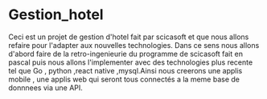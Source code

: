 # Gestion_hotel
Ceci est un projet de gestion d'hotel fait par scicasoft et que nous allons refaire pour l'adapter aux nouvelles technologies. Dans ce sens nous 
allons d'abord faire de la retro-ingenieurie du programme de scicasoft fait en pascal puis nous allons l'implementer avec des technologies plus recente tel que 
Go , python ,react native ,mysql.Ainsi nous creerons une applis mobile , une applis web qui seront tous connectés a la meme base de donnnees via une API.
